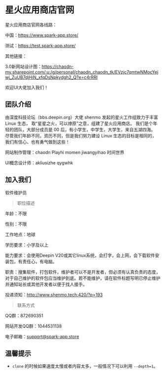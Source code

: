 # 星火应用商店官网

星火应用商店官网各线路：

中国：https://www.spark-app.store/

测试：https://test.spark-app.store/

其他链接：

3.0新网站设计图：https://chaodn-my.sharepoint.com/:u:/g/personal/chaodn_chaodn_tk/EVzjc7qmtwNMocYejwj_ZuUB7djHiN_xfqDsNpkydgh2_Q?e=c4rRRl

欢迎UI大佬加入我们！

## 团队介绍
由深度科技论坛（bbs.deepin.org）大佬 shenmo 发起的星火工作组致力于丰富 Linux 生态，
取“星星之火，可以燎原”之意，组建了星火应用商店。
我们是个年轻的团队，大部分成员是 00 后，有小学生，中学生，大学生，来自五湖四海。
尽管我们年龄不同，资历不同，但是我们努力建设 Linux 生态的目标是相同的，
我们有信心、也有勇气做到这些！

网站制作管理：chaodn Playhi momen jiwangyihao 时间世界

UI概念设计师：akliusizhe qygwhk 

## 加入我们
软件维护员

> 职位描述

年龄：不限

性别：不限

工作地点：地球

学历要求：小学及以上

能力要求：会使用Deepin V20或其它linux系统，会打字，会上网，会下载软件安装包，有责任心，有电脑。

职责：搜集软件，打包软件，维护者可以不是开发者，但必须有认真负责的态度，对于自己维护的软件包应当维护到底。若不能维护，请在软件标题写明已停止维护并通知站长或其他开发者以便于找人接手。

投递须知：http://www.shenmo.tech:420/?p=193
> 联系方式

QQ群：872690351

网站开发QQ群：1044531138

电子邮箱：support@spark-app.store

## 温馨提示

* `clone` 的时候如果速度太慢或者内容太多，一般情况下可以利用 `--depth=1`。

